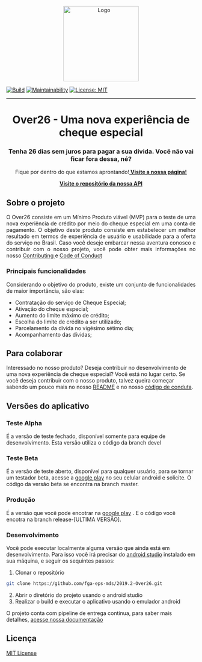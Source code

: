 <!-- Build Status - Maintainability --> 


<p align="center">
  <img src="https://i.ibb.co/TcRs6mJ/2e4fe184-7bdd-4498-ae84-d88d4c00fc71.jpg" height="200px" alt="Logo">

</p>

[![Build](https://img.shields.io/gitlab/pipeline/andrewlucas/2019-2-Over26/devel)](https://gitlab.com/andrewlucas/2019-2-Over26/pipelines)
[![Maintainability](https://api.codeclimate.com/v1/badges/c851dcabaf95d246afd4/maintainability)](https://codeclimate.com/github/fga-eps-mds/2019.2-Grupo2/maintainability) [![License: MIT](https://img.shields.io/badge/License-MIT-yellow.svg)](https://opensource.org/licenses/MIT)

<hr>
<h1 align="center"> Over26 - Uma nova experiência de cheque especial </h1> 

<h3 align="center">Tenha 26 dias sem juros para pagar a sua dívida. Você não vai ficar fora dessa, né?</h3>

<p align="center">
    Fique por dentro do que estamos aprontando!<a href="https://fga-eps-mds.github.io/2019.2-Over26/#/"><strong> Visite a nossa página!</strong></a>
  </p>

  <p align="center">
 <a href="https://github.com/fga-eps-mds/2019.2-Over26-Backend/#/"><strong> Visite o repositório da nossa API</strong></a>
</p>
  
## Sobre o projeto

<p align="justify">
  O Over26 consiste em um Mínimo Produto viável (MVP) para o teste de uma nova experiência de crédito por meio do cheque especial em uma conta de pagamento. O objetivo deste produto consiste em estabelecer um melhor resultado em termos de experiência de usuário e usabilidade para a oferta do serviço no Brasil. Caso você deseje embarcar nessa aventura conosco e contribuir com o nosso projeto, você pode obter mais informações no nosso <a href="https://github.com/fga-eps-mds/2019.2-Grupo2/blob/master/.github/CONTRIBUTING.md">Contributing </a> e <a href="https://github.com/fga-eps-mds/2019.2-Grupo2/blob/master/.github/CODE_OF_CONDUCT.md">Code of Conduct </a>
</p>

### Principais funcionalidades

<p align="justify"> 
  Considerando o objetivo do produto, existe um conjunto de funcionalidades de maior importância, são elas:
  
  * Contratação do serviço de Cheque Especial;
  * Ativação do cheque especial;
  * Aumento do limite máximo de crédito;
  * Escolha do limite de crédito a ser utilizado; 
  * Parcelamento da dívida no vigésimo sétimo dia; 
  * Acompanhamento das dívidas;
</p>

## Para colaborar
Interessado no nosso produto? Deseja contribuir no desenvolvimento de uma nova experiência de cheque especial? Você está no lugar certo. Se você deseja contribuir com o nosso produto, talvez queira começar sabendo um pouco mais no nosso [README](https://github.com/fga-eps-mds/2019.2-Over26) e no nosso [código de conduta](https://github.com/fga-eps-mds/2019.2-Over26/blob/master/.github/CODE_OF_CONDUCT.md). 


## Versões do aplicativo
### Teste Alpha
É a versão de teste fechado, disponível somente para equipe de desenvolvimento. Esta versão utiliza o código da branch devel

### Teste Beta
É a versão de teste aberto, disponível para qualquer usuário, para se tornar um testador beta, acesse a [google play](https://play.google.com/store/apps/details?id=com.eps.creditoffer) no seu celular android e solicite. O código da versão beta se encontra na branch master.
### Produção
É a versão que você pode encotrar na [google play](https://play.google.com/store/apps/details?id=com.eps.creditoffer) . E o código você encotra na branch release-[ULTIMA VERSÂO].


### Desenvolvimento
Você pode executar localmente alguma versão que ainda está em desenvolvimento. Para isso você irá precisar do [android studio](https://developer.android.com/studio) instalado em sua máquina, e seguir os sequintes passos:
1. Clonar o repositório
```sh
git clone https://github.com/fga-eps-mds/2019.2-Over26.git
```
2. Abrir o diretório do projeto usando o android studio
3. Realizar o build e executar o aplicativo usando o emulador android

O projeto conta com pipeline de entrega contínua, para saber mais detalhes, [acesse nossa documentação](https://fga-eps-mds.github.io/2019.2-Over26/#/documentation/continuous-delivery)

## Licença

[MIT License
](https://github.com/fga-eps-mds/2019.2-Grupo2/blob/master/LICENSE)
